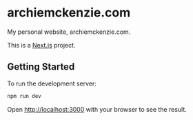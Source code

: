 # archiemckenzie.com

My personal website, archiemckenzie.com.

This is a [Next.js](https://nextjs.org/) project.

## Getting Started

To run the development server:

```bash
npm run dev
```

Open [http://localhost:3000](http://localhost:3000) with your browser to see the result.